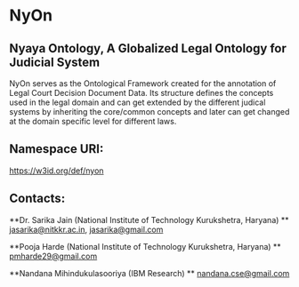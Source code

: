 # NyOn

## Nyaya Ontology, A Globalized Legal Ontology for Judicial System

NyOn serves as the Ontological Framework created for the annotation of Legal Court Decision Document Data. Its structure defines the concepts used in the legal domain and can get extended by the different judical systems by inheriting the core/common concepts and later can get changed at the domain specific level for different laws.

## Namespace URI:
https://w3id.org/def/nyon

## Contacts:

**Dr. Sarika Jain (National Institute of Technology Kurukshetra, Haryana) **
<jasarika@nitkkr.ac.in>, <jasarika@gmail.com>

**Pooja Harde (National Institute of Technology Kurukshetra, Haryana) **
<pmharde29@gmail.com>


**Nandana Mihindukulasooriya (IBM Research) **
<nandana.cse@gmail.com>

